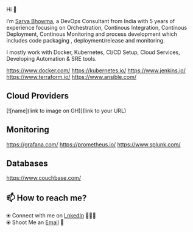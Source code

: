 Hi 👋

I’m [Sarva Bhowma](https://www.linkedin.com/in/sarva-bhowma-jarubula), a DevOps Consultant from India with 5 years of experience focusing on Orchestration, Continous Integration, Continous Deployment, Continous Monitoring and process development which includes code packaging , deployment/release and monitoring.

I mostly work with Docker, Kubernetes, CI/CD Setup, Cloud Services, Developing Automation & SRE tools.

https://www.docker.com/
https://kubernetes.io/
https://www.jenkins.io/
https://www.terraform.io/
https://www.ansible.com/


## Cloud Providers                                                              

[![name](link to image on GH)](link to your URL)


## Monitoring

https://grafana.com/
https://prometheus.io/
https://www.splunk.com/

## Databases

https://www.couchbase.com/

## 📫 How to reach me?

⦿ Connect with me on [LnkedIn](www.linkedin.com/in/sarva-bhowma-jarubula) 👨🏻‍💻                                                                                              
⦿ Shoot Me an [Email](jsarvabhowma1@gmail.com) 💌


<!---
Sarvabhowma1995/Sarvabhowma1995 is a ✨ special ✨ repository because its `README.md` (this file) appears on your GitHub profile.
You can click the Preview link to take a look at your changes.
--->
